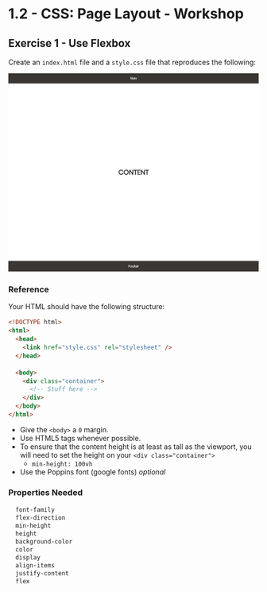 # 1.2 - CSS: Page Layout - Workshop

## Exercise 1 - Use Flexbox

Create an `index.html` file and a `style.css` file that reproduces the following:

![exercise-1 goal](../../__lecture/assets/ex-1-goal.png)

### Reference

Your HTML should have the following structure:

```html
<!DOCTYPE html>
<html>
  <head>
    <link href="style.css" rel="stylesheet" />
  </head>

  <body>
    <div class="container">
      <!-- Stuff here -->
    </div>
  </body>
</html>
```

- Give the `<body>` a `0` margin.
- Use HTML5 tags whenever possible.
- To ensure that the content height is at least as tall as the viewport, you will need to set the height on your `<div class="container">`
  - `min-height: 100vh`
- Use the Poppins font (google fonts) _optional_

### Properties Needed

```
  font-family
  flex-direction
  min-height
  height
  background-color
  color
  display
  align-items
  justify-content
  flex
```
